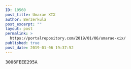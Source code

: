 ```yaml
---
ID: 10560
post_title: Umarae XIX
author: Berzerkula
post_excerpt: ""
layout: post
permalink: >
  https://portalrepository.com/2019/01/06/umarae-xix/
published: true
post_date: 2019-01-06 19:37:52
---
```

<pre>3006FEEE295A</pre>